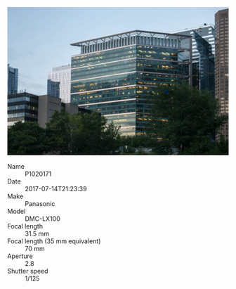[![P1020171](/photos/hd/P1020171.jpg)](/photos/full/P1020171.jpg?raw=true)

<dl>
  <dt>Name</dt>
  <dd>P1020171</dd>
  <dt>Date</dt>
  <dd>2017-07-14T21:23:39</dd>
  <dt>Make</dt>
  <dd>Panasonic</dd>
  <dt>Model</dt>
  <dd>DMC-LX100</dd>
  <dt>Focal length</dt>
  <dd>31.5 mm</dd>
  <dt>Focal length (35 mm equivalent)</dt>
  <dd>70 mm</dd>
  <dt>Aperture</dt>
  <dd>2.8</dd>
  <dt>Shutter speed</dt>
  <dd>1/125</dd>
</dl>
